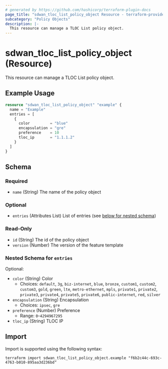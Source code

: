 ```yaml
---
# generated by https://github.com/hashicorp/terraform-plugin-docs
page_title: "sdwan_tloc_list_policy_object Resource - terraform-provider-sdwan"
subcategory: "Policy Objects"
description: |-
  This resource can manage a TLOC List policy object.
---
```


# sdwan_tloc_list_policy_object (Resource)

This resource can manage a TLOC List policy object.

## Example Usage

```terraform
resource "sdwan_tloc_list_policy_object" "example" {
  name = "Example"
  entries = [
    {
      color         = "blue"
      encapsulation = "gre"
      preference    = 10
      tloc_ip       = "1.1.1.2"
    }
  ]
}
```

<!-- schema generated by tfplugindocs -->
## Schema

### Required

- `name` (String) The name of the policy object

### Optional

- `entries` (Attributes List) List of entries (see [below for nested schema](#nestedatt--entries))

### Read-Only

- `id` (String) The id of the policy object
- `version` (Number) The version of the feature template

<a id="nestedatt--entries"></a>
### Nested Schema for `entries`

Optional:

- `color` (String) Color
  - Choices: `default`, `3g`, `biz-internet`, `blue`, `bronze`, `custom1`, `custom2`, `custom3`, `gold`, `green`, `lte`, `metro-ethernet`, `mpls`, `private1`, `private2`, `private3`, `private4`, `private5`, `private6`, `public-internet`, `red`, `silver`
- `encapsulation` (String) Encapsulation
  - Choices: `ipsec`, `gre`
- `preference` (Number) Preference
  - Range: `0`-`4294967295`
- `tloc_ip` (String) TLOC IP

## Import

Import is supported using the following syntax:

```shell
terraform import sdwan_tloc_list_policy_object.example "f6b2c44c-693c-4763-b010-895aa3d236bd"
```
